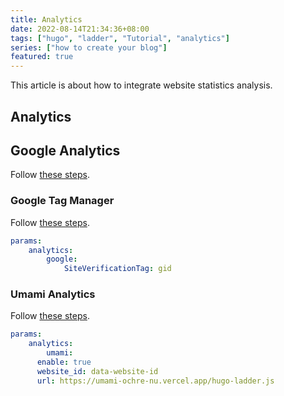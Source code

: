 ```yaml
---
title: Analytics
date: 2022-08-14T21:34:36+08:00
tags: ["hugo", "ladder", "Tutorial", "analytics"]
series: ["how to create your blog"]
featured: true
---
```

This article is about how to integrate website statistics analysis.
<!--more-->
## Analytics

## Google Analytics

Follow [these steps](https://gohugo.io/templates/internal/#configure-google-analytics).

### Google Tag Manager

Follow [these steps](https://developers.google.com/tag-manager).

```yml
params:
	analytics:
		google:
			SiteVerificationTag: gid
```

### Umami Analytics

Follow [these steps](https://guangzhengli.com/blog/en/how-to-integrate-umami-for-free-to-blog-site/).

```yml
params:
	analytics:
		umami:
      enable: true
      website_id: data-website-id
      url: https://umami-ochre-nu.vercel.app/hugo-ladder.js
```
